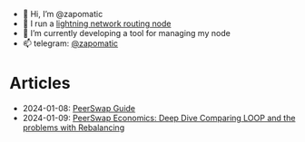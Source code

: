 - 👋 Hi, I’m @zapomatic
- 👀 I run a [lightning network routing node](https://amboss.space/node/026d0169e8c220d8e789de1e7543f84b9041bbb3e819ab14b9824d37caa94f1eb2)
- 🌱 I’m currently developing a tool for managing my node
- 📫 telegram: [@zapomatic](https://t.me/zapomatic)


# Articles

- 2024-01-08: [PeerSwap Guide](https://github.com/zapomatic/zapomatic/blob/main/PeerSwap.md)
- 2024-01-09: [PeerSwap Economics: Deep Dive Comparing LOOP and the problems with Rebalancing](https://github.com/zapomatic/zapomatic/blob/main/PeerSwapEconomics.md)
<!---
zapomatic/zapomatic is a ✨ special ✨ repository because its `README.md` (this file) appears on your GitHub profile.
You can click the Preview link to take a look at your changes.
--->
